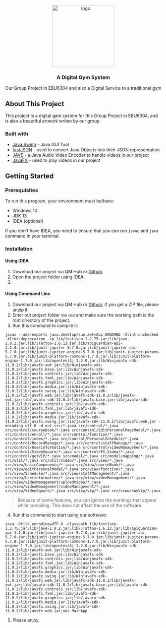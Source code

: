 <div align=center>
	<img src="https://user-images.githubusercontent.com/45324248/120102105-10fc2e80-c17c-11eb-98d7-1e75c2909bd2.jpg" width="200" height="200" alt="logo"></image>
	</br>
	<h3>A Digital Gym System</h3>
	<text>Our Group Project in EBU6304 and also a Digital Service to a traditional gym</text>
</div>
	
## About This Project

This project is a digital gam system for this Group Project in EBU6304, and is also a beautiful artwork writen by our group.

### Built with

- [Java Swing](https://docs.oracle.com/javase/tutorial/uiswing/) - Java GUI Tool
- [fastJSON](https://github.com/alibaba/fastjson) - used to convert Java Objects into their JSON representation
- [JAVE](http://www.sauronsoftware.it/projects/jave/) - a Java Audio Video Encoder to handle videos in our project
- [JavaFX](https://openjfx.io/) - used to play videos in our project


## Getting Started

### Prerequisites

To run this program, your environment must be/have:
- Windows 10
- JDK 13
- IDEA (optional)

If you don't have IDEA, you need to ensure that you can run `javac` and `java` command in your terminal.

### Installation

#### Using IDEA

1. Download our project via QM Hub or [Github](https://github.com/kongyijia/DesignAndBuild/).
2. Open the project folder using IDEA.
3. 

#### Using Command Line

1. Download our project via QM Hub or [Github](https://github.com/kongyijia/DesignAndBuild/), if you get a ZIP file, please unzip it.
2. Enter out project folder via `cmd` and make sure the working path is the root directory of the project.
3. Run this command to compile it:
```
javac --add-exports java.desktop/sun.awt=ALL-UNNAMED -Xlint:unchecked -Xlint:deprecation -cp lib/fastjson-1.2.75.jar;lib/jave-1.0.2.jar;lib/JTattoo-1.6.13.jar;lib/apiguardian-api-1.1.0.jar;lib/junit-jupiter-5.7.0.jar;lib/junit-jupiter-api-5.7.0.jar;lib/junit-jupiter-engine-5.7.0.jar;lib/junit-jupiter-params-5.7.0.jar;lib/junit-platform-commons-1.7.0.jar;lib/junit-platform-engine-1.7.0.jar;lib/opentest4j-1.2.0.jar;lib/Winjavafx-sdk-11.0.2/lib/javafx-swt.jar;lib/Winjavafx-sdk-11.0.2/lib/javafx.base.jar;lib/Winjavafx-sdk-11.0.2/lib/javafx.controls.jar;lib/Winjavafx-sdk-11.0.2/lib/javafx.fxml.jar;lib/Winjavafx-sdk-11.0.2/lib/javafx.graphics.jar;lib/Winjavafx-sdk-11.0.2/lib/javafx.media.jar;lib/Winjavafx-sdk-11.0.2/lib/javafx.swing.jar;lib/Winjavafx-sdk-11.0.2/lib/javafx.web.jar;lib/javafx-sdk-11.0.2/lib/javafx-swt.jar;lib/javafx-sdk-11.0.2/lib/javafx.base.jar;lib/javafx-sdk-11.0.2/lib/javafx.controls.jar;lib/javafx-sdk-11.0.2/lib/javafx.fxml.jar;lib/javafx-sdk-11.0.2/lib/javafx.graphics.jar;lib/javafx-sdk-11.0.2/lib/javafx.media.jar;lib/javafx-sdk-11.0.2/lib/javafx.swing.jar;lib/javafx-sdk-11.0.2/lib/javafx.web.jar -encoding utf-8 -d out src/*.java src/control/*.java src/control/courseBook/*.java src/control/EditPersonalPageModal/*.java src/control/enroll/*.java src/control/function/*.java src/control/index/*.java src/control/PersonalSchedule/*.java src/control/RecordManage/*.java src/control/staffManage/*.java src/control/Userinformation/*.java src/control/videoManagement/*.java src/control/VideoSquare/*.java src/control/FX_Video/*.java src/control/getVIP/*.java src/model/*.java src/model/mapping/*.java src/util/*.java src/util/Video/*.java src/view/*.java src/view/basicComponents/*.java src/view/courseBook/*.java src/view/editPersonalModal/*.java src/view/function/*.java src/view/Schedule/*.java src/view/staffManagement/*.java src/view/Userinformation/*.java src/view/videoManagement/*.java src/view/videoManagement/uploadVideo/*.java src/view/videoManagement/videoManagement/*.java src/view/VideoSquare/*.java src/view/vip/*.java src/view/buyVip/*.java
```
> Because of some features, you can ignore the warnings that appear while compiling. This does not affect the use of the software.
4. Run this command to start using our software:
```
java -Dfile.encoding=UTF-8 -classpath lib/fastjson-1.2.75.jar;lib/jave-1.0.2.jar;lib/JTattoo-1.6.13.jar;lib/apiguardian-api-1.1.0.jar;lib/junit-jupiter-5.7.0.jar;lib/junit-jupiter-api-5.7.0.jar;lib/junit-jupiter-engine-5.7.0.jar;lib/junit-jupiter-params-5.7.0.jar;lib/junit-platform-commons-1.7.0.jar;lib/junit-platform-engine-1.7.0.jar;lib/opentest4j-1.2.0.jar;lib/Winjavafx-sdk-11.0.2/lib/javafx-swt.jar;lib/Winjavafx-sdk-11.0.2/lib/javafx.base.jar;lib/Winjavafx-sdk-11.0.2/lib/javafx.controls.jar;lib/Winjavafx-sdk-11.0.2/lib/javafx.fxml.jar;lib/Winjavafx-sdk-11.0.2/lib/javafx.graphics.jar;lib/Winjavafx-sdk-11.0.2/lib/javafx.media.jar;lib/Winjavafx-sdk-11.0.2/lib/javafx.swing.jar;lib/Winjavafx-sdk-11.0.2/lib/javafx.web.jar;lib/javafx-sdk-11.0.2/lib/javafx-swt.jar;lib/javafx-sdk-11.0.2/lib/javafx.base.jar;lib/javafx-sdk-11.0.2/lib/javafx.controls.jar;lib/javafx-sdk-11.0.2/lib/javafx.fxml.jar;lib/javafx-sdk-11.0.2/lib/javafx.graphics.jar;lib/javafx-sdk-11.0.2/lib/javafx.media.jar;lib/javafx-sdk-11.0.2/lib/javafx.swing.jar;lib/javafx-sdk-11.0.2/lib/javafx.web.jar;out MainApp
```
5. Please enjoy.
